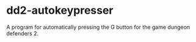 # dd2-autokeypresser
A program for automatically pressing the G button for the game dungeon defenders 2.